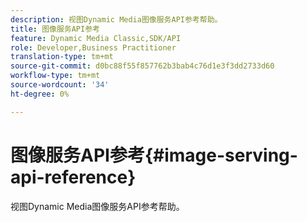 ```yaml
---
description: 视图Dynamic Media图像服务API参考帮助。
title: 图像服务API参考
feature: Dynamic Media Classic,SDK/API
role: Developer,Business Practitioner
translation-type: tm+mt
source-git-commit: d0bc88f55f857762b3bab4c76d1e3f3dd2733d60
workflow-type: tm+mt
source-wordcount: '34'
ht-degree: 0%

---
```



# 图像服务API参考{#image-serving-api-reference}

视图Dynamic Media图像服务API参考帮助。

